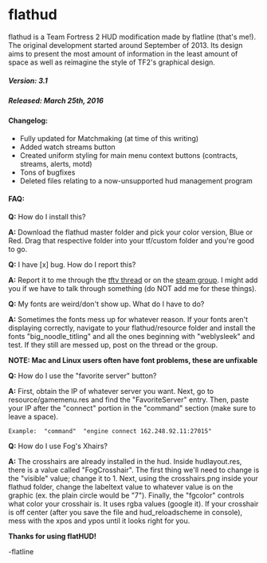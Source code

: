 
# flathud

flathud is a Team Fortress 2 HUD modification made by flatline (that's me!).  The original development started around September of 2013.  Its design aims to present the most amount of information in the least amount of space as well as reimagine the style of TF2's graphical design.



##### Version: 3.1
##### Released: March 25th, 2016



#### Changelog:
* Fully updated for Matchmaking (at time of this writing) 
* Added watch streams button 
* Created uniform styling for main menu context buttons (contracts, streams, alerts, motd) 
* Tons of bugfixes 
* Deleted files relating to a now-unsupported hud management program 


#### FAQ:


**Q:** How do I install this?

**A:** Download the flathud master folder and pick your color version, Blue or Red.  Drag that respective folder
into your tf/custom folder and you're good to go.


**Q:** I have [x] bug.  How do I report this?

**A:** Report it to me through the [tftv thread](http://teamfortress.tv/forum/thread/14664-flathud) or on the [steam group](http://steamcommunity.com/groups/flathud).  I might add you if we have to talk through something (do NOT add me for these things).


**Q:** My fonts are weird/don't show up.  What do I have to do?

**A:** Sometimes the fonts mess up for whatever reason.  If your fonts aren't displaying correctly, navigate to your flathud/resource folder and install
the fonts "big_noodle_titling" and all the ones beginning with "weblysleek" and test.  If they still are messed up, post on the thread or the group.

**NOTE: Mac and Linux users often have font problems, these are unfixable**


**Q:** How do I use the "favorite server" button?

**A:** First, obtain the IP of whatever server you want.  Next, go to resource/gamemenu.res and find the "FavoriteServer"
entry.  Then, paste your IP after the "connect" portion in the "command" section (make sure to leave a space).

`Example:  "command"  "engine connect 162.248.92.11:27015"`


**Q:** How do I use Fog's Xhairs?

**A:** The crosshairs are already installed in the hud.  Inside hudlayout.res, there is a value called "FogCrosshair".
The first thing we'll need to change is the "visible" value; change it to 1.  Next, using the crosshairs.png
inside your flathud folder, change the labeltext value to whatever value is on the graphic (ex. the plain
circle would be "7").  Finally, the "fgcolor" controls what color your crosshair is.  It uses rgba values
(google it).  If your crosshair is off center (after you save the file and hud_reloadscheme in console), mess
with the xpos and ypos until it looks right for you.

**Thanks for using flatHUD!**

-flatline
